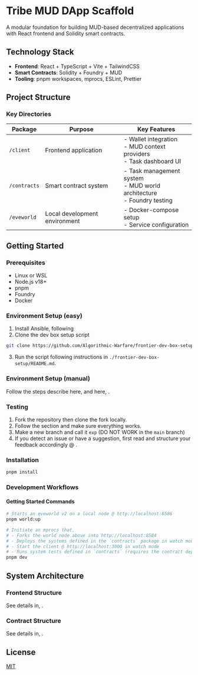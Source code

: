 # Tribe MUD DApp Scaffold

A modular foundation for building MUD-based decentralized applications with React frontend and Solidity smart contracts.

## Technology Stack

- **Frontend**: React + TypeScript + Vite + TailwindCSS
- **Smart Contracts**: Solidity + Foundry + MUD
- **Tooling**: pnpm workspaces, mprocs, ESLint, Prettier

## Project Structure


### Key Directories

| Package       | Purpose                          | Key Features                     |
|---------------|----------------------------------|----------------------------------|
| `/client`     | Frontend application             | - Wallet integration<br>- MUD context providers<br>- Task dashboard UI |
| `/contracts`  | Smart contract system            | - Task management system<br>- MUD world architecture<br>- Foundry testing |
| `/eveworld`   | Local development environment    | - Docker-compose setup<br>- Service configuration |

## Getting Started

### Prerequisites
- Linux or WSL
- Node.js v18+
- pnpm
- Foundry
- Docker

### Environment Setup (easy)

1. Install Ansible, following [](https://www.linuxtechi.com/how-to-install-ansible-on-ubuntu/)
2. Clone the dev box setup script
```sh
git clone https://github.com/Algorithmic-Warfare/frontier-dev-box-setup
```
3. Run the script following instructions in `./frontier-dev-box-setup/README.md`.


### Environment Setup (manual)

Follow the steps describe here, [](https://docs.evefrontier.com/Tools) and here, [](https://docs.evefrontier.com/LocalWorldSetup).

###  Testing

1. Fork the repository then clone the fork locally.
2. Follow the [](#getting-started) section and make sure everything works.
3. Make a new branch and call it `exp` (DO NOT WORK in the `main` branch)
4. If you detect an issue or have a suggestion, first read [](./.testerdocs/HOW%20TO%20ISSUE.md) and structure your feedback accordingly @ [](https://github.com/Algorithmic-Warfare/MUD-DApp-Scaffold/issues).

### Installation

```bash
pnpm install
```

### Development Workflows

#### Getting Started Commands
```bash
# Starts an eveworld v2 on a local node @ http://localhost:8586
pnpm world:up 

# Initiate an mprocs that,
# - Forks the world node above into http://localhost:8584
# - Deploys the systems defined in the `contracts` package in watch mode.
# - Start the client @ http://localhost:3000 in watch mode
# - Runs system tests defined in `contracts` (requires the contract deployement to resolve first). Process will fail initially but after contract deployement, press "R", to rerun them.
pnpm dev
```

## System Architecture
### Frontend Structure

See details in, [](./packages/client/README.md).

### Contract Structure

See details in, [](./packages/contracts/README.md).


## License

[MIT](/LICENSE)
